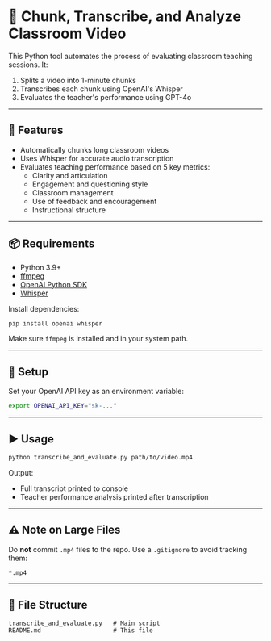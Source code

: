 # 🎥 Chunk, Transcribe, and Analyze Classroom Video

This Python tool automates the process of evaluating classroom teaching sessions. It:
1. Splits a video into 1-minute chunks
2. Transcribes each chunk using OpenAI's Whisper
3. Evaluates the teacher's performance using GPT-4o

---

## 🚀 Features

- Automatically chunks long classroom videos
- Uses Whisper for accurate audio transcription
- Evaluates teaching performance based on 5 key metrics:
  - Clarity and articulation
  - Engagement and questioning style
  - Classroom management
  - Use of feedback and encouragement
  - Instructional structure

---

## 📦 Requirements

- Python 3.9+
- [ffmpeg](https://ffmpeg.org/download.html)
- [OpenAI Python SDK](https://github.com/openai/openai-python)
- [Whisper](https://github.com/openai/whisper)

Install dependencies:

```bash
pip install openai whisper
```

Make sure `ffmpeg` is installed and in your system path.

---

## 🔑 Setup

Set your OpenAI API key as an environment variable:

```bash
export OPENAI_API_KEY="sk-..."
```

---

## ▶️ Usage

```bash
python transcribe_and_evaluate.py path/to/video.mp4
```

Output:
- Full transcript printed to console
- Teacher performance analysis printed after transcription

---

## ⚠️ Note on Large Files

Do **not** commit `.mp4` files to the repo. Use a `.gitignore` to avoid tracking them:

```gitignore
*.mp4
```

---

## 📁 File Structure

```
transcribe_and_evaluate.py   # Main script
README.md                    # This file
```

